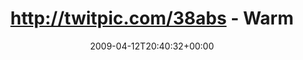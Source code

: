 ---
retweeted: false
source: <a href="http://twitter.com" rel="nofollow">Twitter Web Client</a>
entities:
  hashtags:
  - text: costadelpirk
    indices:
    - '33'
    - '46'
  symbols: []
  user_mentions: []
  urls: []
display_text_range:
- '0'
- '46'
favorite_count: '0'
id_str: '1504887921'
truncated: false
retweet_count: '0'
id: '1504887921'
created_at: Sun Apr 12 20:40:32 +0000 2009
favorited: false
full_text: 'http://twitpic.com/38abs - Warm. #costadelpirk'
lang: en
tags:
- costadelpirk
- pesos:twitter
date: '2009-04-12T20:40:32+00:00'
src: https://twitter.com/bascht/status/1504887921
original_url: https://twitter.com/bascht/status/1504887921
type: twitter_tweet
text: 'http://twitpic.com/38abs - Warm. #costadelpirk'
title: http://twitpic.com/38abs - Warm

---